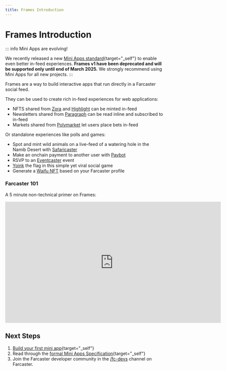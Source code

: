 ```yaml
---
title: Frames Introduction
---
```


# Frames Introduction

::: info Mini Apps are evolving!

<!-- prettier-ignore -->
We recently released a new [Mini Apps standard](https://miniapps.farcaster.xyz/){target="_self"} to enable even better in-feed experiences. **Frames v1 have been deprecated and will be supported only until end of March 2025.** We strongly recommend using Mini Apps for all new projects.
:::

Frames are a way to build interactive apps that run directly in a Farcaster social feed.

They can be used to create rich in-feed experiences for web applications:

- NFTS shared from [Zora](https://zora.co/) and [Highlight](https://highlight.xyz/) can be minted in-feed
- Newsletters shared from [Paragraph](https://paragraph.xyz/) can be read inline and subscribed to in-feed
- Markets shared from [Polymarket](https://polymarket.com/) let users place bets in-feed

Or standalone experiences like polls and games:

- Spot and mint wild animals on a live-feed of a watering hole in the Namib Desert with [Safaricaster](https://warpcast.com/mattkim/0x3d165bb8)
- Make an onchain payment to another user with [Paybot](https://app.paycaster.co)
- RSVP to an [Eventcaster](https://warpcast.com/toadyhawk.eth/0xcb4aefe8) event
- [Yoink](https://warpcast.com/horsefacts.eth/0x70019199) the flag in this simple yet viral social game
- Generate a [Waifu NFT](https://warpcast.com/horsefacts.eth/0xbc7d33ca) based on your Farcaster profile

### Farcaster 101

A 5 minute non-technical primer on Frames:

<iframe width="688" height="387" src="https://www.youtube.com/embed/rp9X8rAPzPM?si=aXLuh4BBonkm4pKj" title="YouTube video player" frameborder="0" allow="accelerometer; autoplay; clipboard-write; encrypted-media; gyroscope; picture-in-picture; web-share" referrerpolicy="strict-origin-when-cross-origin" allowfullscreen></iframe>

## Next Steps

1. [Build your first mini app](https://miniapps.farcaster.xyz/docs/getting-started){target="\_self"}
2. Read through the [formal Mini Apps Specification](https://miniapps.farcaster.xyz/docs/specification){target="\_self"}
3. Join the Farcaster developer community in the [/fc-devs](https://warpcast.com/~/channel/fc-devs) channel on Farcaster.
